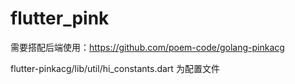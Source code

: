 # flutter_pink

需要搭配后端使用：https://github.com/poem-code/golang-pinkacg

flutter-pinkacg/lib/util/hi_constants.dart  为配置文件
